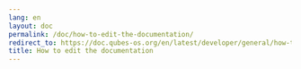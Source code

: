 ```yaml
---
lang: en
layout: doc
permalink: /doc/how-to-edit-the-documentation/
redirect_to: https://doc.qubes-os.org/en/latest/developer/general/how-to-edit-the-rst-documentation.html
title: How to edit the documentation
---
```


